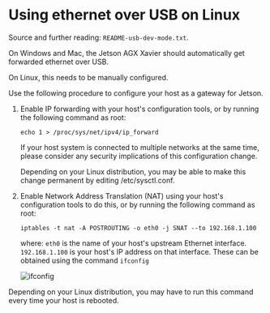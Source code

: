 # Using ethernet over USB on Linux
Source and further reading: `README-usb-dev-mode.txt`.

On Windows and Mac, the Jetson AGX Xavier should automatically get forwarded ethernet over USB.

On Linux, this needs to be manually configured.

Use the following procedure to configure your host as a gateway for Jetson.

1. Enable IP forwarding with your host's configuration tools, or by running
   the following command as root:

   ```
   echo 1 > /proc/sys/net/ipv4/ip_forward
   ```

   If your host system is connected to multiple networks at the same time,
   please consider any security implications of this configuration change.

   Depending on your Linux distribution, you may be able to make this change
   permanent by editing /etc/sysctl.conf.

2. Enable Network Address Translation (NAT) using your host's configuration
   tools to do this, or by running the following command as root:

   ```
   iptables -t nat -A POSTROUTING -o eth0 -j SNAT --to 192.168.1.100
   ```

   where:
    `eth0` is the name of your host's upstream Ethernet interface.
    `192.168.1.100` is your host's IP address on that interface.
   These can be obtained using the command `ifconfig`
   
   ![ifconfig](https://git.its.aau.dk/WW82ZE/docs_xavier/raw/branch/master/img/ifconfig.png)

Depending on your Linux distribution, you may have to run this command every
time your host is rebooted.